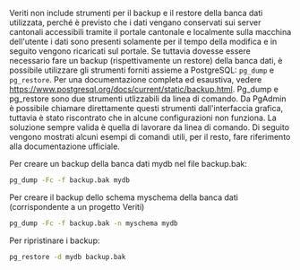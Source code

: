 Veriti non include strumenti per il backup e il restore della banca dati
utilizzata, perché è previsto che i dati vengano conservati sui server
cantonali accessibili tramite il portale cantonale e localmente sulla
macchina dell'utente i dati sono presenti solamente per il tempo della
modifica e in seguito vengono ricaricati sul portale. Se tuttavia
dovesse essere necessario fare un backup (rispettivamente un restore)
della banca dati, è possibile utilizzare gli strumenti forniti assieme a
PostgreSQL: `pg_dump` e `pg_restore`. Per una
documentazione completa ed esaustiva, vedere
<https://www.postgresql.org/docs/current/static/backup.html>. Pg_dump e
pg_restore sono due strumenti utlizzabili da linea di comando. Da
PgAdmin è possibile chiamare direttamente questi strumenti
dall'interfaccia grafica, tuttavia è stato riscontrato che in alcune
configurazioni non funziona. La soluzione sempre valida è quella di
lavorare da linea di comando. Di seguito vengono mostrati alcuni esempi
di comandi utili, per il resto, fare riferimento alla documentazione
ufficiale.

Per creare un backup della banca dati mydb nel file backup.bak:

``` {.bash org-language="sh"}
pg_dump -Fc -f backup.bak mydb
```

Per creare il backup dello schema myschema della banca dati
(corrispondente a un progetto Veriti)

``` {.bash org-language="sh"}
pg_dump -Fc -f backup.bak -n myschema mydb
```

Per ripristinare i backup:

``` {.bash org-language="sh"}
pg_restore -d mydb backup.bak
```